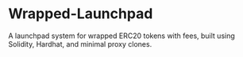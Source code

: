 # Wrapped-Launchpad
A launchpad system for wrapped ERC20 tokens with fees, built using Solidity, Hardhat, and minimal proxy clones.
